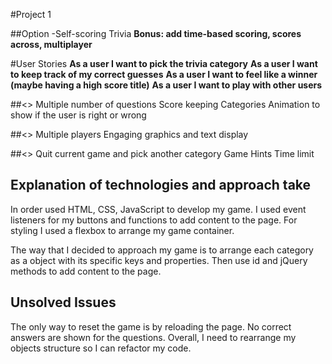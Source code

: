 <!-- Thorough planning and documentation!  -->
#Project 1

##Option -Self-scoring Trivia
**Bonus: add time-based scoring, scores across, multiplayer**


#User Stories
**As a user I want to pick the trivia category**
**As a user I want to keep track of my correct guesses**
**As a user I want to feel like a winner (maybe having a high score title)**
**As a user I want to play with other users**


##<<Bronze>>
Multiple number of questions
Score keeping
Categories
Animation to show if the user is right or wrong


##<<Silver>>
Multiple players
Engaging graphics and text display  


##<<Gold>>
Quit current game and pick another category
Game Hints
Time limit


## Explanation of technologies and approach take
In order used HTML, CSS, JavaScript to develop my game. I used event listeners for my buttons and
functions to add content to the page. For styling I used a flexbox to arrange my game container.

The way that I decided to approach my game is to arrange each category as a object with its specific keys and properties. Then use id and jQuery methods to add content to the page.


## Unsolved Issues
The only way to reset the game is by reloading the page.
No correct answers are shown for the questions.
Overall, I need to rearrange my objects structure so I can refactor my code.   
